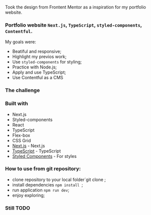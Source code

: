 Took the design from Frontent Mentor as a inspiration for my portfolio website.

### Portfolio website `Next.js`, `TypeScript`, `styled-components`, `Contentful`.

My goals were:

- Beatiful and responsive;
- Highlight my previos work;
- Use `styled-components` for styling;
- Practice with Node.js;
- Apply and use TypeScript;
- Use Contentful as a CMS

### The challenge



### Built with

- Next.js
- Styled-components
- React
- TypeScript
- Flex-box
- CSS Grid
- [Next.js](https://nextjs.org/) - Next.js
- [TypeScript](https://www.typescriptlang.org/) - TypeScript
- [Styled Components](https://styled-components.com/) - For styles

### How to use from git repository:

- clone repository to your local folder`git clone ;
- install dependencies `npm install `;
- run application `npm run dev`;
- enjoy exploring;

### Still TODO

```


```
